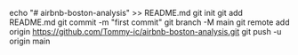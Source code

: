 echo "# airbnb-boston-analysis" >> README.md
git init
git add README.md
git commit -m "first commit"
git branch -M main
git remote add origin https://github.com/Tommy-ic/airbnb-boston-analysis.git
git push -u origin main
